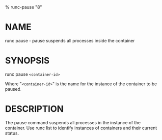 % runc-pause "8"

# NAME
   runc pause - pause suspends all processes inside the container

# SYNOPSIS
   runc pause `<container-id>`

Where "`<container-id>`" is the name for the instance of the container to be
paused. 

# DESCRIPTION
   The pause command suspends all processes in the instance of the container.
Use runc list to identify instances of containers and their current status.
